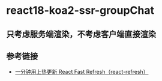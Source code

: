 # react18-koa2-ssr-groupChat

## 只考虑服务端渲染，不考虑客户端直接渲染

## 参考链接

- [一分钟用上热更新 React Fast Refresh（react-refresh）](https://segmentfault.com/a/1190000023534941)
